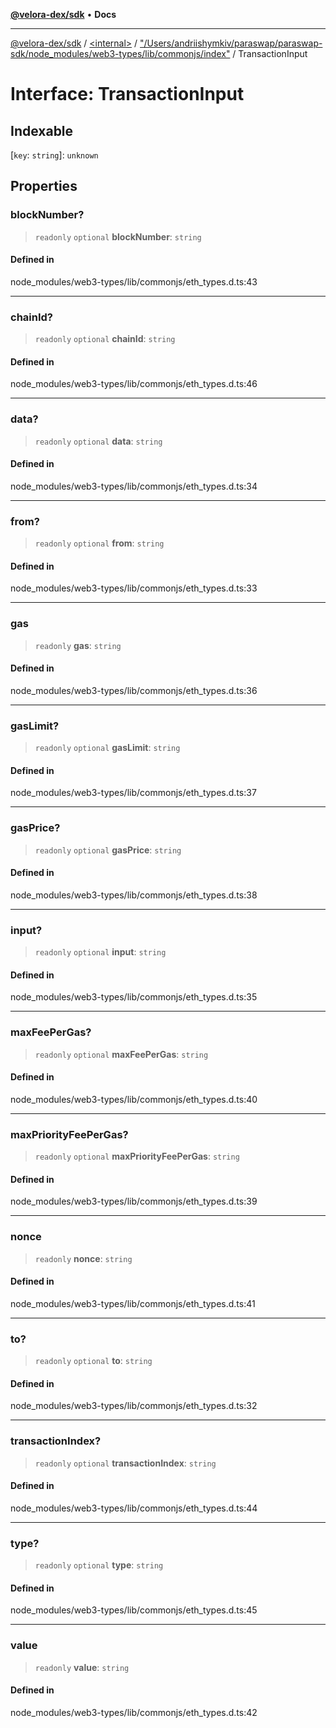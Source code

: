 [**@velora-dex/sdk**](../../../../README.md) • **Docs**

***

[@velora-dex/sdk](../../../../globals.md) / [\<internal\>](../../../README.md) / ["/Users/andriishymkiv/paraswap/paraswap-sdk/node\_modules/web3-types/lib/commonjs/index"](../README.md) / TransactionInput

# Interface: TransactionInput

## Indexable

 \[`key`: `string`\]: `unknown`

## Properties

### blockNumber?

> `readonly` `optional` **blockNumber**: `string`

#### Defined in

node\_modules/web3-types/lib/commonjs/eth\_types.d.ts:43

***

### chainId?

> `readonly` `optional` **chainId**: `string`

#### Defined in

node\_modules/web3-types/lib/commonjs/eth\_types.d.ts:46

***

### data?

> `readonly` `optional` **data**: `string`

#### Defined in

node\_modules/web3-types/lib/commonjs/eth\_types.d.ts:34

***

### from?

> `readonly` `optional` **from**: `string`

#### Defined in

node\_modules/web3-types/lib/commonjs/eth\_types.d.ts:33

***

### gas

> `readonly` **gas**: `string`

#### Defined in

node\_modules/web3-types/lib/commonjs/eth\_types.d.ts:36

***

### gasLimit?

> `readonly` `optional` **gasLimit**: `string`

#### Defined in

node\_modules/web3-types/lib/commonjs/eth\_types.d.ts:37

***

### gasPrice?

> `readonly` `optional` **gasPrice**: `string`

#### Defined in

node\_modules/web3-types/lib/commonjs/eth\_types.d.ts:38

***

### input?

> `readonly` `optional` **input**: `string`

#### Defined in

node\_modules/web3-types/lib/commonjs/eth\_types.d.ts:35

***

### maxFeePerGas?

> `readonly` `optional` **maxFeePerGas**: `string`

#### Defined in

node\_modules/web3-types/lib/commonjs/eth\_types.d.ts:40

***

### maxPriorityFeePerGas?

> `readonly` `optional` **maxPriorityFeePerGas**: `string`

#### Defined in

node\_modules/web3-types/lib/commonjs/eth\_types.d.ts:39

***

### nonce

> `readonly` **nonce**: `string`

#### Defined in

node\_modules/web3-types/lib/commonjs/eth\_types.d.ts:41

***

### to?

> `readonly` `optional` **to**: `string`

#### Defined in

node\_modules/web3-types/lib/commonjs/eth\_types.d.ts:32

***

### transactionIndex?

> `readonly` `optional` **transactionIndex**: `string`

#### Defined in

node\_modules/web3-types/lib/commonjs/eth\_types.d.ts:44

***

### type?

> `readonly` `optional` **type**: `string`

#### Defined in

node\_modules/web3-types/lib/commonjs/eth\_types.d.ts:45

***

### value

> `readonly` **value**: `string`

#### Defined in

node\_modules/web3-types/lib/commonjs/eth\_types.d.ts:42

